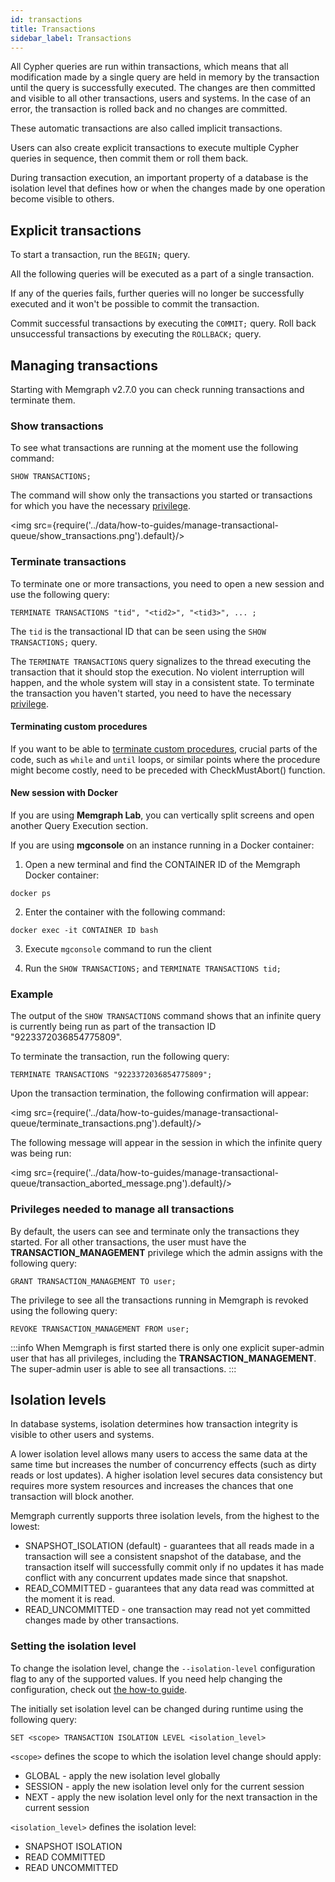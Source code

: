 ```yaml
---
id: transactions
title: Transactions
sidebar_label: Transactions
---
```


All Cypher queries are run within transactions, which means that all modification
made by a single query are held in memory by the transaction until the query
is successfully executed. The changes are then committed and visible to all
other transactions, users and systems. In the case of an error, the transaction
is rolled back and no changes are committed.

These automatic transactions are also called implicit transactions.

Users can also create explicit transactions to execute multiple Cypher queries
in sequence, then commit them or roll them back. 

During transaction execution, an important property of a database is the
isolation level that defines how or when the changes made by one operation
become visible to others. 

## Explicit transactions

To start a transaction, run the `BEGIN;` query. 

All the following queries will be executed as a part of a single transaction.

If any of the queries fails, further queries will no longer be successfully
executed and it won't be possible to commit the transaction.

Commit successful transactions by executing the `COMMIT;` query. 
Roll back unsuccessful transactions by executing the `ROLLBACK;` query. 

## Managing transactions

Starting with Memgraph v2.7.0 you can check running transactions and terminate them.

### Show transactions

To see what transactions are running at the moment use the following command:

```cypher
SHOW TRANSACTIONS;
```

The command will show only the transactions you started or transactions for which you have the necessary [privilege](#privileges-needed-to-manage-all-transactions).

<img src={require('../data/how-to-guides/manage-transactional-queue/show_transactions.png').default}/>

### Terminate transactions

To terminate one or more transactions, you need to open a new session and use the following query:

```cypher
TERMINATE TRANSACTIONS "tid", "<tid2>", "<tid3>", ... ;
```

The `tid` is the transactional ID that can be seen using the `SHOW TRANSACTIONS;` query.

The `TERMINATE TRANSACTIONS` query signalizes to the thread executing the transaction that it should stop the execution. No violent interruption will happen, and the whole system will stay in a consistent state.
To terminate the transaction you haven't started, you need to have the necessary [privilege](#privileges-needed-to-manage-all-transactions).

#### Terminating custom procedures

If you want to be able to [terminate custom
procedures](/reference-guide/query-modules/implement-custom-query-modules),
crucial parts of the code, such as `while` and `until` loops, or similar points
where the procedure might become costly, need to be preceded with
CheckMustAbort() function.

#### New session with Docker

If you are using **Memgraph Lab**, you can vertically split screens and open another
Query Execution section. 

If you are using **mgconsole** on an instance running in a Docker container:

1. Open a new terminal and find the CONTAINER ID of the Memgraph Docker container: 

  ```
  docker ps
  ```

2. Enter the container with the following command: 

  ```
  docker exec -it CONTAINER ID bash
  ```
3. Execute `mgconsole` command to run the client

4. Run the `SHOW TRANSACTIONS;` and `TERMINATE TRANSACTIONS tid;`

### Example

The output of the `SHOW TRANSACTIONS` command shows that an infinite query is currently being run as part of the transaction ID "9223372036854775809".

To terminate the transaction, run the following query:

```cypher
TERMINATE TRANSACTIONS "9223372036854775809";
```

Upon the transaction termination, the following confirmation will appear: 

<img src={require('../data/how-to-guides/manage-transactional-queue/terminate_transactions.png').default}/>

The following message will appear in the session in which the infinite query was being run:

<img src={require('../data/how-to-guides/manage-transactional-queue/transaction_aborted_message.png').default}/>

### Privileges needed to manage all transactions

By default, the users can see and terminate only the transactions they started. For all other transactions, the user must have the **TRANSACTION_MANAGEMENT** privilege which the admin assigns with the following query:

```cypher
GRANT TRANSACTION_MANAGEMENT TO user;
```

The privilege to see all the transactions running in Memgraph is revoked using the following query:

```cypher
REVOKE TRANSACTION_MANAGEMENT FROM user;
```

:::info
When Memgraph is first started there is only one explicit super-admin user that has all privileges, including the **TRANSACTION_MANAGEMENT**. The super-admin user is able to see all transactions.
:::

## Isolation levels

In database systems, isolation determines how transaction integrity is visible
to other users and systems.

A lower isolation level allows many users to access the same data at the same
time but increases the number of concurrency effects (such as dirty reads or
lost updates). A higher isolation level secures data consistency but requires
more system resources and increases the chances that one transaction will block
another.

Memgraph currently supports three isolation levels, from the highest to the
lowest:
 - SNAPSHOT_ISOLATION (default) - guarantees that all reads made in a
   transaction will see a consistent snapshot of the database, and the
   transaction itself will successfully commit only if no updates it has made
   conflict with any concurrent updates made since that snapshot.
 - READ_COMMITTED - guarantees that any data read was committed at the moment it
   is read.
 - READ_UNCOMMITTED - one transaction may read not yet committed changes made by
   other transactions.

### Setting the isolation level

To change the isolation level, change the `--isolation-level` configuration flag
to any of the supported values. If you need help changing the configuration,
check out [the how-to guide](/how-to-guides/config-logs.md). 

The initially set isolation level can be changed during runtime using the
following query:

```cypher
SET <scope> TRANSACTION ISOLATION LEVEL <isolation_level>
```

`<scope>` defines the scope to which the isolation level change should apply:
 - GLOBAL - apply the new isolation level globally
 - SESSION - apply the new isolation level only for the current session
 - NEXT - apply the new isolation level only for the next transaction in the current session

`<isolation_level>` defines the isolation level:
 - SNAPSHOT ISOLATION
 - READ COMMITTED
 - READ UNCOMMITTED
